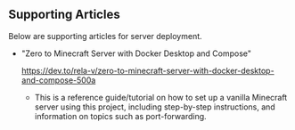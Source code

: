 ## Supporting Articles

Below are supporting articles for server deployment.


- "Zero to Minecraft Server with Docker Desktop and Compose"

    https://dev.to/rela-v/zero-to-minecraft-server-with-docker-desktop-and-compose-500a

    - This is a reference guide/tutorial on how to set up a vanilla Minecraft server using this project, including step-by-step instructions, and information on topics such as port-forwarding.
